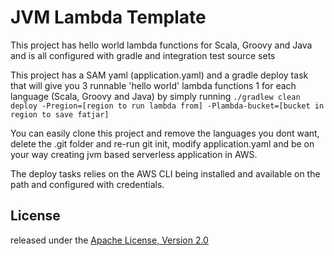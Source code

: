# JVM Lambda Template

This project has hello world lambda functions for Scala, Groovy and Java and is all configured with gradle and integration test source sets

This project has a SAM yaml (application.yaml) and a gradle deploy task that will give you 3 runnable 'hello world' lambda functions 1 for each language (Scala, Groovy and Java) by simply running `./gradlew clean deploy -Pregion=[region to run lambda from] -Plambda-bucket=[bucket in region to save fatjar]`

You can easily clone this project and remove the languages you dont want, delete the .git folder and re-run git init, modify application.yaml and be on your way creating jvm based serverless application in AWS.


The deploy tasks relies on the AWS CLI being installed and available on the path and configured with credentials.

## License
released under the [Apache License, Version 2.0](http://www.apache.org/licenses/LICENSE-2.0)
